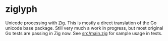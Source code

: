 # ziglyph
Unicode processing with Zig. This is mostly a direct translation of the Go unicode base package.
Still very much a work in progress, but most original Go tests are passing in Zig now. See 
[src/main.zig](src/main.zig) for sample usage in tests.
